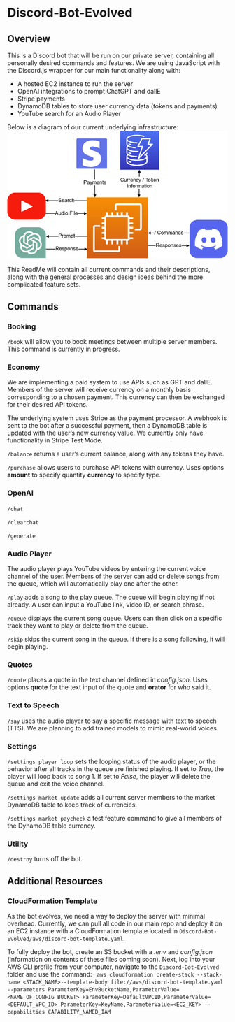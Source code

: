 # Discord-Bot-Evolved
## Overview
This is a Discord bot that will be run on our private server, containing all personally desired commands and features. We are using JavaScript with the Discord.js wrapper for our main functionality along with:
- A hosted EC2 instance to run the server
- OpenAI integrations to prompt ChatGPT and dallE
- Stripe payments
- DynamoDB tables to store user currency data (tokens and payments)
- YouTube search for an Audio Player

Below is a diagram of our current underlying infrastructure:
![Underlying Infrastructure](https://raw.githubusercontent.com/michaelortiz05/Discord-Bot-Evolved/market/images/Infrastructure.png)

This ReadMe will contain all current commands and their descriptions, along with the general processes and design ideas behind the more complicated feature sets.

## Commands
### Booking
`/book` will allow you to book meetings between multiple server members. This command is currently in progress.

### Economy
We are implementing a paid system to use APIs such as GPT and dallE. Members of the server will receive currency on a monthly basis corresponding to a chosen payment. This currency can then be exchanged for their desired API tokens.

The underlying system uses Stripe as the payment processor. A webhook is sent to the bot after a successful payment, then a DynamoDB table is updated with the user’s new currency value. We currently only have functionality in Stripe Test Mode.

`/balance` returns a user’s current balance, along with any tokens they have.

`/purchase` allows users to purchase API tokens with currency. Uses options **amount** to specify quantity **currency** to specify type.

### OpenAI
`/chat`

`/clearchat`

`/generate`

### Audio Player
The audio player plays YouTube videos by entering the current voice channel of the user. Members of the server can add or delete songs from the queue, which will automatically play one after the other.

`/play` adds a song to the play queue. The queue will begin playing if not already. A user can input a YouTube link, video ID, or search phrase.

`/queue` displays the current song queue. Users can then click on a specific track they want to play or delete from the queue.

`/skip` skips the current song in the queue. If there is a song following, it will begin playing.

### Quotes
`/quote` places a quote in the text channel defined in *config.json*. Uses options **quote** for the text input of the quote and **orator** for who said it.

### Text to Speech
`/say` uses the audio player to say a specific message with text to speech (TTS). We are planning to add trained models to mimic real-world voices. 

### Settings
`/settings player loop` sets the looping status of the audio player, or the behavior after all tracks in the queue are finished playing. If set to *True*, the player will loop back to song 1. If set to *False*, the player will delete the queue and exit the voice channel.

`/settings market update` adds all current server members to the market DynamoDB table to keep track of currencies.

`/settings market paycheck` a test feature command to give all members of the DynamoDB table currency.

### Utility
`/destroy` turns off the bot.

## Additional Resources
### CloudFormation Template
As the bot evolves, we need a way to deploy the server with minimal overhead. Currently, we can pull all code in our main repo and deploy it on an EC2 instance with a CloudFormation template located in `Discord-Bot-Evolved/aws/discord-bot-template.yaml`. 

To fully deploy the bot, create an S3 bucket with a *.env* and *config.json* (information on contents of these files coming soon). Next, log into your AWS CLI profile from your computer, navigate to the `Discord-Bot-Evolved` folder and use the command:
``` aws cloudformation create-stack --stack-name <STACK_NAME>--template-body file://aws/discord-bot-template.yaml --parameters ParameterKey=EnvBucketName,ParameterValue=<NAME_OF_CONFIG_BUCKET> ParameterKey=DefaultVPCID,ParameterValue=<DEFAULT_VPC_ID> ParameterKey=KeyName,ParameterValue=<EC2_KEY> --capabilities CAPABILITY_NAMED_IAM```

